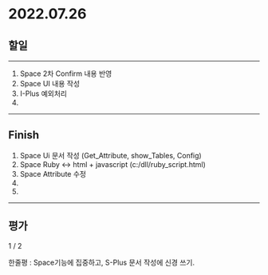 # 2022.07.26

## 할일

------

1. Space 2차 Confirm 내용 반영
2. Space UI 내용 작성
3. I-Plus 예외처리
4. 








------

## Finish

1. Space Ui 문서 작성 (Get_Attribute, show_Tables, Config)
2. Space Ruby <-> html + javascript (c:/dll/ruby_script.html)
3. Space Attribute 수정
4. 
5. 


------

## 평가

  1 / 2

한줄평 : Space기능에 집중하고, S-Plus 문서 작성에 신경 쓰기.